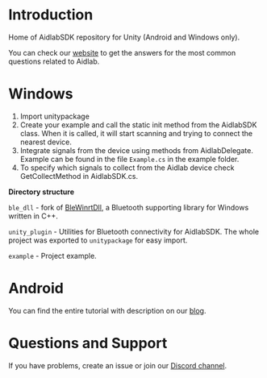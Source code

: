 # Introduction

Home of AidlabSDK repository for Unity (Android and Windows only).

You can check our [website](http://www.aidlab.com/developer) to get the answers for the most common questions related to Aidlab.

# Windows

1. Import unitypackage
2. Create your example and call the static init method from the AidlabSDK class. When it is called, it will start scanning and trying to connect the nearest device.
3. Integrate signals from the device using methods from AidlabDelegate. Example can be found in the file `Example.cs` in the example folder.
4. To specify which signals to collect from the Aidlab device check GetCollectMethod in AidlabSDK.cs.

**Directory structure**

`ble_dll` - fork of [BleWinrtDll](https://github.com/adabru/BleWinrtDll), a Bluetooth supporting library for Windows written in C++.

`unity_plugin` - Utilities for Bluetooth connectivity for AidlabSDK. The whole project was exported to `unitypackage` for easy import.

`example` - Project example.

# Android

You can find the entire tutorial with description on our [blog](https://www.aidlab.com/pl/blog/reading-user-respiration-in-unity).

# Questions and Support

If you have problems, create an issue or join our [Discord channel](https://discord.gg/sPay3Xm).
